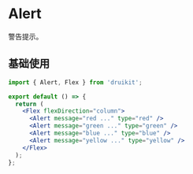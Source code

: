 # Alert

警告提示。

## 基础使用

```jsx
import { Alert, Flex } from 'druikit';

export default () => {
  return (
    <Flex flexDirection="column">
      <Alert message="red ..." type="red" />
      <Alert message="green ..." type="green" />
      <Alert message="blue ..." type="blue" />
      <Alert message="yellow ..." type="yellow" />
    </Flex>
  );
};
```

<API id="Alert"></API>
